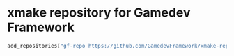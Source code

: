 # xmake repository for Gamedev Framework

```lua
add_repositories("gf-repo https://github.com/GamedevFramework/xmake-repo")
```

